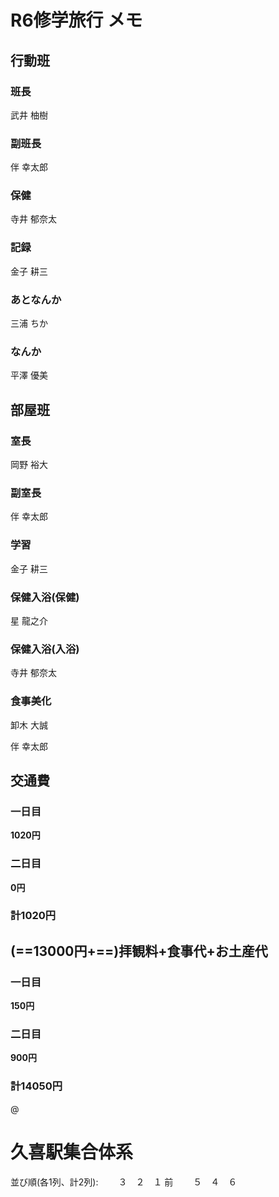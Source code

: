 # R6修学旅行 メモ
## 行動班
### 班長
武井 柚樹

### 副班長
伴 幸太郎

### 保健
寺井 郁奈太

### 記録
金子 耕三

### あとなんか
三浦 ちか

### なんか
平澤 優美

## 部屋班
### 室長
岡野 裕大

### 副室長
伴 幸太郎

### 学習
金子 耕三

### 保健入浴(保健)
星 龍之介

### 保健入浴(入浴)
寺井 郁奈太

### 食事美化
卸木 大誠

伴 幸太郎

## 交通費
### 一日目
**1020円**

### 二日目
**0円**

### 計1020円

## (==13000円+==)拝観料+食事代+お土産代
### 一日目
**150円**

### 二日目
**900円**

### 計14050円
@
# 久喜駅集合体系
並び順(各1列、計2列):
　　３　２　１
前
　　５　４　６
<!--stackedit_data:
eyJoaXN0b3J5IjpbNjM2NDM2MjQ4LC0yMTEyNTM5NzAwLDMwMT
MzODkxMV19
-->